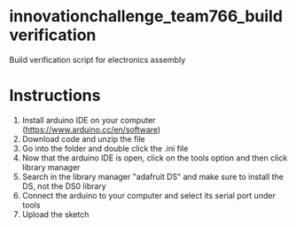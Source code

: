 # innovationchallenge_team766_buildverification
Build verification script for electronics assembly


# Instructions
1. Install arduino IDE on your computer (https://www.arduino.cc/en/software)
2. Download code and unzip the file
3. Go into the folder and double click the .ini file
4. Now that the arduino IDE is open, click on the tools option and then click library manager
5. Search in the library manager "adafruit DS" and make sure to install the DS, not the DS0 library
6. Connect the arduino to your computer and select its serial port under tools
7. Upload the sketch
